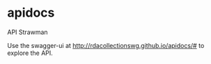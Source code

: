 # apidocs

API Strawman

Use the swagger-ui at http://rdacollectionswg.github.io/apidocs/# to explore the API.
